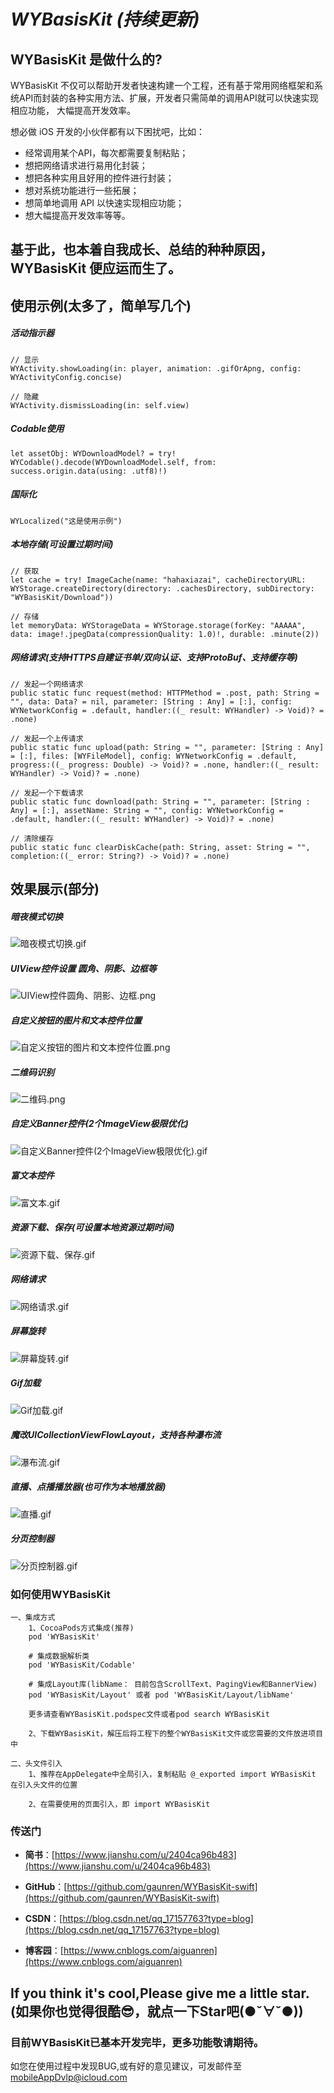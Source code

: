 # *WYBasisKit (持续更新)*



## WYBasisKit 是做什么的?

WYBasisKit 不仅可以帮助开发者快速构建一个工程，还有基于常用网络框架和系统API而封装的各种实用方法、扩展，开发者只需简单的调用API就可以快速实现相应功能， 大幅提高开发效率。

想必做 iOS 开发的小伙伴都有以下困扰吧，比如：
- 经常调用某个API，每次都需要复制粘贴；
- 想把网络请求进行易用化封装；
- 想把各种实用且好用的控件进行封装；
- 想对系统功能进行一些拓展；
- 想简单地调用 API 以快速实现相应功能；
- 想大幅提高开发效率等等。



## 基于此，也本着自我成长、总结的种种原因，**WYBasisKit** 便应运而生了。



## 使用示例(太多了，简单写几个)

##### 活动指示器
```
// 显示
WYActivity.showLoading(in: player, animation: .gifOrApng, config: WYActivityConfig.concise)

// 隐藏
WYActivity.dismissLoading(in: self.view)
```

##### Codable使用
```
let assetObj: WYDownloadModel? = try! WYCodable().decode(WYDownloadModel.self, from: success.origin.data(using: .utf8)!)
```

##### 国际化
```
WYLocalized("这是使用示例")
```

##### 本地存储(可设置过期时间)

```
// 获取
let cache = try! ImageCache(name: "hahaxiazai", cacheDirectoryURL: WYStorage.createDirectory(directory: .cachesDirectory, subDirectory: "WYBasisKit/Download"))

// 存储
let memoryData: WYStorageData = WYStorage.storage(forKey: "AAAAA", data: image!.jpegData(compressionQuality: 1.0)!, durable: .minute(2))
```

##### 网络请求(支持HTTPS自建证书单/双向认证、支持ProtoBuf、支持缓存等)

```
// 发起一个网络请求
public static func request(method: HTTPMethod = .post, path: String = "", data: Data? = nil, parameter: [String : Any] = [:], config: WYNetworkConfig = .default, handler:((_ result: WYHandler) -> Void)? = .none)

// 发起一个上传请求
public static func upload(path: String = "", parameter: [String : Any] = [:], files: [WYFileModel], config: WYNetworkConfig = .default, progress:((_ progress: Double) -> Void)? = .none, handler:((_ result: WYHandler) -> Void)? = .none)

// 发起一个下载请求
public static func download(path: String = "", parameter: [String : Any] = [:], assetName: String = "", config: WYNetworkConfig = .default, handler:((_ result: WYHandler) -> Void)? = .none)

// 清除缓存
public static func clearDiskCache(path: String, asset: String = "", completion:((_ error: String?) -> Void)? = .none)
```

## 效果展示(部分)

##### 暗夜模式切换
![暗夜模式切换.gif](https://upload-images.jianshu.io/upload_images/2795727-655d8095fa831984.gif?imageMogr2/auto-orient/strip)

##### UIView控件设置 圆角、阴影、边框等
![UIView控件圆角、阴影、边框.png](https://upload-images.jianshu.io/upload_images/2795727-009d8cc0fbf2a26b.png?imageMogr2/auto-orient/strip%7CimageView2/2/w/1240)

##### 自定义按钮的图片和文本控件位置
![自定义按钮的图片和文本控件位置.png](https://upload-images.jianshu.io/upload_images/2795727-7521a15b842dd4a1.png?imageMogr2/auto-orient/strip%7CimageView2/2/w/1240)

##### 二维码识别
![二维码.png](https://upload-images.jianshu.io/upload_images/2795727-05c338c47baa0482.png?imageMogr2/auto-orient/strip%7CimageView2/2/w/1240)

##### 自定义Banner控件(2个ImageView极限优化)
![自定义Banner控件(2个ImageView极限优化).gif](https://upload-images.jianshu.io/upload_images/2795727-2f28ce8637eba031.gif?imageMogr2/auto-orient/strip)

##### 富文本控件
![富文本.gif](https://upload-images.jianshu.io/upload_images/2795727-8c2e5e4967e36b6a.gif?imageMogr2/auto-orient/strip)

##### 资源下载、保存(可设置本地资源过期时间)
![资源下载、保存.gif](https://upload-images.jianshu.io/upload_images/2795727-98d390183582e477.gif?imageMogr2/auto-orient/strip)

##### 网络请求
![网络请求.gif](https://upload-images.jianshu.io/upload_images/2795727-0c23bac40c439410.gif?imageMogr2/auto-orient/strip)

##### 屏幕旋转
![屏幕旋转.gif](https://upload-images.jianshu.io/upload_images/2795727-1f622a9594b25e9d.gif?imageMogr2/auto-orient/strip)

##### Gif加载
![Gif加载.gif](https://upload-images.jianshu.io/upload_images/2795727-c2113bb72e77192d.gif?imageMogr2/auto-orient/strip)

##### 魔改UICollectionViewFlowLayout，支持各种瀑布流
![瀑布流.gif](https://upload-images.jianshu.io/upload_images/2795727-648e17fc376af9a5.gif?imageMogr2/auto-orient/strip)

##### 直播、点播播放器(也可作为本地播放器)

![直播.gif](https://upload-images.jianshu.io/upload_images/2795727-c34a42eccae35729.gif?imageMogr2/auto-orient/strip)

##### 分页控制器
![分页控制器.gif](https://upload-images.jianshu.io/upload_images/2795727-82cd82599f668676.gif?imageMogr2/auto-orient/strip)

### 如何使用WYBasisKit
```
一、集成方式
    1、CocoaPods方式集成(推荐)
    pod 'WYBasisKit'
    
    # 集成数据解析类
    pod 'WYBasisKit/Codable'
    
    # 集成Layout库(libName： 目前包含ScrollText、PagingView和BannerView)
    pod 'WYBasisKit/Layout' 或者 pod 'WYBasisKit/Layout/libName'

    更多请查看WYBasisKit.podspec文件或者pod search WYBasisKit

    2、下载WYBasisKit，解压后将工程下的整个WYBasisKit文件或您需要的文件放进项目中
    
二、头文件引入
    1、推荐在AppDelegate中全局引入，复制粘贴 @_exported import WYBasisKit 在引入头文件的位置
    
    2、在需要使用的页面引入，即 import WYBasisKit
```

### 传送门

*   **简书**：[https://www.jianshu.com/u/2404ca96b483](https://www.jianshu.com/u/2404ca96b483)

*   **GitHub**：[https://github.com/gaunren/WYBasisKit-swift](https://github.com/gaunren/WYBasisKit-swift)

*   **CSDN**：[https://blog.csdn.net/qq_17157763?type=blog](https://blog.csdn.net/qq_17157763?type=blog)

*   **博客园**：[https://www.cnblogs.com/aiguanren](https://www.cnblogs.com/aiguanren)

## If you think it's cool,Please give me a little star. (如果你也觉得很酷😎，就点一下Star吧(●ˇ∀ˇ●))

### 目前WYBasisKit已基本开发完毕，更多功能敬请期待。

如您在使用过程中发现BUG,或有好的意见建议，可发邮件至[mobileAppDvlp@icloud.com](mailto:mobileAppDvlp@icloud.com)

